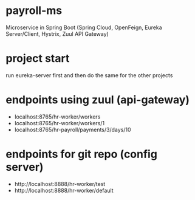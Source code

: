 # payroll-ms
Microservice in Spring Boot (Spring Cloud, OpenFeign, Eureka Server/Client, Hystrix, Zuul API Gateway)

# project start

run eureka-server first and then do the same for the other projects 


# endpoints using zuul (api-gateway)

- localhost:8765/hr-worker/workers
- localhost:8765/hr-worker/workers/1
- localhost:8765/hr-payroll/payments/3/days/10


# endpoints for git repo (config server)

- http://localhost:8888/hr-worker/test
- http://localhost:8888/hr-worker/default 
